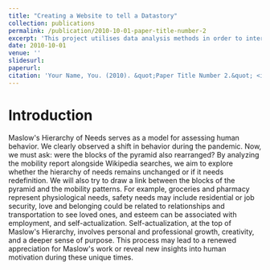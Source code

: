 ```yaml
---
title: "Creating a Website to tell a Datastory"
collection: publications
permalink: /publication/2010-10-01-paper-title-number-2
excerpt: 'This project utilises data analysis methods in order to interpret a specific given dataset (in this case, about Covid-19) in order to better understand it and create a datastory out of it.'
date: 2010-10-01
venue: ''
slidesurl: 
paperurl: 
citation: 'Your Name, You. (2010). &quot;Paper Title Number 2.&quot; <i>Journal 1</i>. 1(2).'
---
```


Introduction
===

Maslow's Hierarchy of Needs serves as a model for assessing human behavior. We clearly observed a shift in behavior during the pandemic. Now, we must ask: were the blocks of the pyramid also rearranged? By analyzing the mobility report alongside Wikipedia searches, we aim to explore whether the hierarchy of needs remains unchanged or if it needs redefinition. We will also try to draw a link between the blocks of the pyramid and the mobility patterns. For example, groceries and pharmacy represent physiological needs, safety needs may include residential or job security, love and belonging could be related to relationships and transportation to see loved ones, and esteem can be associated with employment, and self-actualization. Self-actualization, at the top of Maslow's Hierarchy, involves personal and professional growth, creativity, and a deeper sense of purpose. This process may lead to a renewed appreciation for Maslow's work or reveal new insights into human motivation during these unique times.